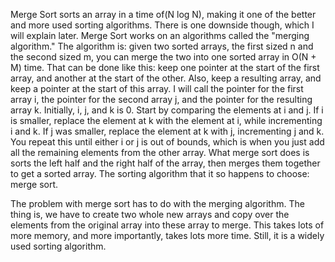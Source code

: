 Merge Sort sorts an array in a time of(N log N), making it one of the better and more used sorting algorithms. There is one downside though, which I will explain
later. Merge Sort works on an algorithms called the "merging algorithm." The algorithm is: given two sorted arrays, the first sized n and the second sized m, you
can merge the two into one sorted array in O(N + M) time. That can be done like this: keep one pointer at the start of the first array, and another at the start of
the other. Also, keep a resulting array, and keep a pointer at the start of this array. I will call the pointer for the first array i, the pointer for the second
array j, and the pointer for the resulting array k. Initially, i, j, and k is 0. Start by comparing the elements at i and j. If i is smaller, replace the element
at k with the element at i, while incrementing i and k. If j was smaller, replace the element at k with j, incrementing j and k. You repeat this until either i or
j is out of bounds, which is when you just add all the remaining elements from the other array. What merge sort does is sorts the left half and the right half of the
array, then merges them together to get a sorted array. The sorting algorithm that it so happens to choose: merge sort.

The problem with merge sort has to do with the merging algorithm. The thing is, we have to create two whole new arrays and copy over the elements from the original
array into these array to merge. This takes lots of more memory, and more importantly, takes lots more time. Still, it is a widely used sorting algorithm.